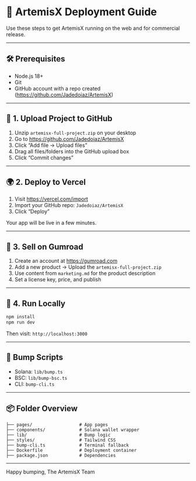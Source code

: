 # 🚀 ArtemisX Deployment Guide

Use these steps to get ArtemisX running on the web and for commercial release.

---

## 🛠 Prerequisites

- Node.js 18+
- Git
- GitHub account with a repo created (https://github.com/Jadedoiaz/ArtemisX)

---

## 🧱 1. Upload Project to GitHub

1. Unzip `artemisx-full-project.zip` on your desktop
2. Go to https://github.com/Jadedoiaz/ArtemisX
3. Click “Add file → Upload files”
4. Drag all files/folders into the GitHub upload box
5. Click “Commit changes”

---

## 🌍 2. Deploy to Vercel

1. Visit https://vercel.com/import
2. Import your GitHub repo: `Jadedoiaz/ArtemisX`
3. Click “Deploy”

Your app will be live in a few minutes.

---

## 🛒 3. Sell on Gumroad

1. Create an account at https://gumroad.com
2. Add a new product → Upload the `artemisx-full-project.zip`
3. Use content from `marketing.md` for the product description
4. Set a license key, price, and publish

---

## 🧪 4. Run Locally

```bash
npm install
npm run dev
```

Then visit: `http://localhost:3000`

---

## 🧠 Bump Scripts

- Solana: `lib/bump.ts`
- BSC: `lib/bump-bsc.ts`
- CLI: `bump-cli.ts`

---

## 📦 Folder Overview

```
├── pages/                  # App pages
├── components/             # Solana wallet wrapper
├── lib/                    # Bump logic
├── styles/                 # Tailwind CSS
├── bump-cli.ts             # Terminal fallback
├── Dockerfile              # Deployment container
├── package.json            # Dependencies
```

---

Happy bumping,
The ArtemisX Team
